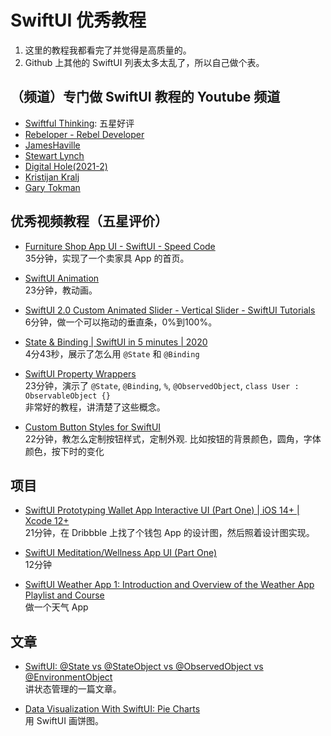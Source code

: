 # SwiftUI 优秀教程
1. 这里的教程我都看完了并觉得是高质量的。
2. Github 上其他的 SwiftUI 列表太多太乱了，所以自己做个表。

## （频道）专门做 SwiftUI 教程的 Youtube 频道
* [Swiftful Thinking](https://www.youtube.com/channel/UCp25X4LzOLaksp5qY0YMUzg): 五星好评  
* [Rebeloper - Rebel Developer](https://www.youtube.com/c/Rebeloper/videos)
* [JamesHaville](https://www.youtube.com/c/JamesHaville/videos)  
* [Stewart Lynch](https://www.youtube.com/c/StewartLynch/videos)    
* [Digital Hole(2021-2)](https://www.youtube.com/c/DigitalHole/videos)
* [Kristijan Kralj](https://www.youtube.com/channel/UCOsu2lVqs4Sj3RjweCMxmFA/videos)    
* [Gary Tokman](https://www.youtube.com/c/GTokman/videos)  

## 优秀视频教程（五星评价）
* [Furniture Shop App UI - SwiftUI - Speed Code](https://www.youtube.com/watch?v=EbTl0GX-bvw)  
35分钟，实现了一个卖家具 App 的首页。  

* [SwiftUI Animation](https://www.youtube.com/watch?v=z4xcp7QiUrE)  
23分钟，教动画。  

* [SwiftUI 2.0 Custom Animated Slider - Vertical Slider - SwiftUI Tutorials](https://www.youtube.com/watch?v=wdNu0ae5gBE)   
6分钟，做一个可以拖动的垂直条，0%到100%。  

* [State & Binding | SwiftUI in 5 minutes | 2020](https://www.youtube.com/watch?v=QHhot1qhOZ8 )   
4分43秒，展示了怎么用 `@State` 和 `@Binding` 

* [SwiftUI Property Wrappers](https://www.youtube.com/watch?v=u3RIfxSk1As&t=0s)   
23分钟，演示了 `@State`, `@Binding`, `%`, `@ObservedObject`, `class User : ObservableObject {}`      
非常好的教程，讲清楚了这些概念。  

* [Custom Button Styles for SwiftUI](https://www.youtube.com/watch?v=vOyx4whZXcU&t=0s)  
22分钟，教怎么定制按钮样式，定制外观. 比如按钮的背景颜色，圆角，字体颜色，按下时的变化  

## 项目
* [SwiftUI Prototyping Wallet App Interactive UI (Part One) | iOS 14+ | Xcode 12+](https://www.youtube.com/watch?v=4AD74MAAx58)   
21分钟，在 Dribbble 上找了个钱包 App 的设计图，然后照着设计图实现。    

* [SwiftUI Meditation/Wellness App UI (Part One)](https://www.youtube.com/watch?v=I1oq3KV4SgM)  
12分钟  

* [SwiftUI Weather App 1: Introduction and Overview of the Weather App Playlist and Course](https://www.youtube.com/watch?v=FA4ksgVip9E)    
做一个天气 App 


## 文章
* [SwiftUI: @State vs @StateObject vs @ObservedObject vs @EnvironmentObject](https://levelup.gitconnected.com/state-vs-stateobject-vs-observedobject-vs-environmentobject-in-swiftui-81e2913d63f9)  
讲状态管理的一篇文章。  

* [Data Visualization With SwiftUI: Pie Charts](https://towardsdatascience.com/data-visualization-with-swiftui-pie-charts-bcad1903c5d2)   
用 SwiftUI 画饼图。 


<!--
## 暂时用不上
* App Store Card Transition with Andrei Blaj, Senior iOS Developer  
https://www.youtube.com/watch?v=1j7hsEmylg0  
这个好像是用 UIKit, 不是 SwiftUI, 做了一个类似  App Store 的东西  

Livestream: Design and code the App Store Today in Figma and SwiftUI
https://www.youtube.com/watch?v=jwWfhM7ZuaI
1个小时17分钟，是 DesignCode 做的。  
做了个简单的类似 App Store 的卡片。  

SwiftUI 2.0 Shared Tab Bar For iOS - iPadOS & macOS - Custom Animations - SwiftUI Tutorials
https://www.youtube.com/watch?v=ZitioDxyzWU
14分钟。自定义了一个 Tab 切换的页面，手机和 iPad 都有。思路可以借鉴。

* SwiftUI Prototyping Wallet App Interactive UI (Part Two) | iOS 14+ | Xcode 12+  
https://www.youtube.com/watch?v=hrdbPGpWEoI  
下次看吧  

## 普通（三星）
* [Use @AppStorage property wrapper to read and write values from the UserDefaults | SwiftUI Tutorial](https://www.youtube.com/watch?v=DlZsxRFZCAo)
4分钟的视频，演示了___

* [Build a Mac app inside 30 minutes using nothing but SwiftUI](https://www.youtube.com/watch?v=hus2LksB3O4)

-->
